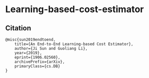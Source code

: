 # Learning-based-cost-estimator

## Citation
```
@misc{sun2019endtoend,
    title={An End-to-End Learning-based Cost Estimator},
    author={Ji Sun and Guoliang Li},
    year={2019},
    eprint={1906.02560},
    archivePrefix={arXiv},
    primaryClass={cs.DB}
}
```
